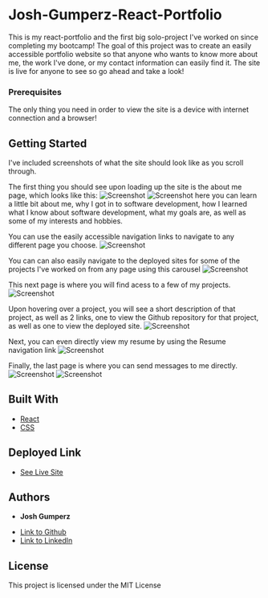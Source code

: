 # Josh-Gumperz-React-Portfolio

This is my react-portfolio and the first big solo-project I've worked on since completing my bootcamp! The goal of this project was to create an easily accessible portfolio website so that anyone who wants to know more about me, the work I've done, or my contact information can easily find it. The site is live for anyone to see so go ahead and take a look!

### Prerequisites

The only thing you need in order to view the site is a device with internet connection and a browser!

## Getting Started

I've included screenshots of what the site should look like as you scroll through.

The first thing you should see upon loading up the site is the about me page, which looks like this: 
![Screenshot](https://i.imgur.com/xubaxsH.png)
![Screenshot](https://i.imgur.com/okXS92a.png) 
here you can learn a little bit about me, why I got in to software development, how I learned what I know about software development, what my goals are, as well as some of my interests and hobbies.

You can use the easily accessible navigation links to navigate to any different page you choose.
![Screenshot](https://i.imgur.com/5cBC7pK.png) 

You can can also easily navigate to the deployed sites for some of the projects I've worked on from any page using this carousel
![Screenshot](https://i.imgur.com/1MKHhko.png)

This next page is where you will find acess to a few of my projects.
![Screenshot](https://i.imgur.com/Enz8h1l.png) 

Upon hovering over a project, you will see a short description of that project, as well as 2 links, one to view the Github repository for that project, as well as one to view the deployed site.
![Screenshot](https://i.imgur.com/UfsITU3.png) 

Next, you can even directly view my resume by using the Resume navigation link
![Screenshot](https://i.imgur.com/l9lprjI.png) 

Finally, the last page is where you can send messages to me directly. 
![Screenshot](https://i.imgur.com/5t81aL8.png) 
![Screenshot](https://i.imgur.com/THTF6Nc.png) 

## Built With

* [React](https://developer.mozilla.org/en-US/docs/Learn/Tools_and_testing/Client-side_JavaScript_frameworks/React_getting_started)
* [CSS](https://developer.mozilla.org/en-US/docs/Web/CSS)

## Deployed Link

* [See Live Site](https://josh-gumperz-portfolio-36681.web.app)


## Authors

* **Josh Gumperz** 

- [Link to Github](https://github.com/JoshGumperz)
- [Link to LinkedIn](https://www.linkedin.com/in/josh-gumperz-8706a8185/)

## License

This project is licensed under the MIT License 